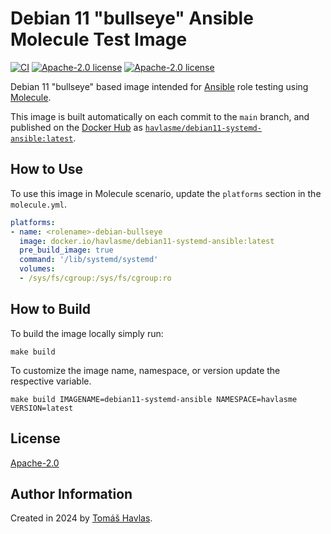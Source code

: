 Debian 11 "bullseye" Ansible Molecule Test Image
================================================

[![CI][gitlabci-image]][gitlabci-link]
[![Apache-2.0 license][dockerhub-image]][dockerhub-link]
[![Apache-2.0 license][license-image]][license-link]

Debian 11 "bullseye" based image intended for [Ansible](https://www.ansible.com/) role testing using [Molecule](https://ansible.readthedocs.io/projects/molecule/).

This image is built automatically on each commit to the `main` branch, and published on the [Docker Hub](https://hub.docker.com/) as [`havlasme/debian11-systemd-ansible:latest`](https://hub.docker.com/r/havlasme/debian11-systemd-ansible).

How to Use
----------

To use this image in Molecule scenario, update the `platforms` section in the `molecule.yml`.

```yaml title="molecule.yml"
platforms:
- name: <rolename>-debian-bullseye
  image: docker.io/havlasme/debian11-systemd-ansible:latest
  pre_build_image: true
  command: '/lib/systemd/systemd'
  volumes:
  - /sys/fs/cgroup:/sys/fs/cgroup:ro
```

How to Build
------------

To build the image locally simply run:

```shell
make build
```

To customize the image name, namespace, or version update the respective variable.

```shell
make build IMAGENAME=debian11-systemd-ansible NAMESPACE=havlasme VERSION=latest
```

License
-------

[Apache-2.0][license-link]

Author Information
------------------

Created in 2024 by [Tomáš Havlas](https://havlas.me/).


[license-image]: https://img.shields.io/badge/license-Apache2.0-blue.svg?style=flat-square
[license-link]: LICENSE

[dockerhub-image]: https://img.shields.io/docker/pulls/havlasme/debian11-systemd-ansible?style=flat-square
[dockerhub-link]: https://hub.docker.com/r/havlasme/debian11-systemd-ansible

[gitlabci-image]: https://img.shields.io/gitlab/pipeline-status/havlas.me/docker-debian11-systemd-ansible?style=flat-square
[gitlabci-link]: https://gitlab.com/havlas.me/docker-debian11-systemd-ansible/-/pipelines
